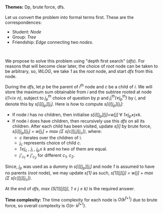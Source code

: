 **Themes:** Dp, brute force, dfs.
<br>
<br>
Let us convert the problem into formal terms first. These are the correspondences:
+ Student: _Node_
+ Group: _Tree_
+ Friendship: _Edge_ connecting two _nodes_.
<br>

We propose to solve this problem using "depth first search" (_dfs_). For reasons that will become clear later, the choice of _root_ node can be taken to be arbitrary, so, _WLOG_, we take _1_ as the _root_ node, and start _dfs_ from this node.
<br>

During the _dfs_, let _p_ be the parent of _i<sup>th</sup>_ node and _c_ be a child of _i_. We will store the maximum sum obtainable from _i_ and the subtree rooted at node _i(1<i&le; n)_, subject to _j<sub>p</sub><sup>th</sup>_ choice of question by _p_ and _j<sub>i</sub><sup>th</sup>(&ne;j<sub>p</sub><sup>th</sup>)_ by _i_, and denote this by _s[i][j<sub>p</sub>][j<sub>i</sub>]_. Here is how to compute _s[i][j<sub>p</sub>][j<sub>i</sub>]_:
+ If node _i_ has no children, then initialise _s[i][j<sub>p</sub>][j]=w[j]_ &forall; _1&le;j<sub>p</sub>&ne;j&le;k_.
+ If node _i_ does have children, then recursively use this _dfs_ on all its children. After each child has been visited, update _s[i]_ by brute force, _s[i][j<sub>p</sub>][j<sub>i</sub>] = w[j<sub>i</sub>] + max (&Sigma; s[c][j<sub>i</sub>][j<sub>c</sub>])_, where:
    * _c_ iterates over the children of i.
    * _j<sub>c</sub>_ represents choice of child _c_.
    * _1&le;j<sub>c</sub> , j<sub>i</sub> , j<sub>p</sub>&le; k_ and no two of them are equal.
    * _j'<sub>c<sub>1</sub></sub> &ne; j'<sub>c<sub>2</sub></sub>_ for different _c<sub>1</sub>, c<sub>2</sub>_.

Since, _j<sub>p</sub>_ was used as a dummy in _s[i][j<sub>p</sub>][j<sub>i</sub>]_ and node _1_ is assumed to have no parents (_root_ node), we may update _s[1]_ as such, _s[1][j][j] = w[j] + max (&Sigma; s[c][j][j<sub>c</sub>])_.

At the end of _dfs_, _max (S[1][j][j], 1 &le; j &le; k)_ is the required answer.
<br>
<br>
**Time complexity:** The time complexity for each node is _O(k<sup>f+1</sup>)_ due to brute force, so overall complexity is _O(n&sdot; k<sup>f+1</sup>)_.